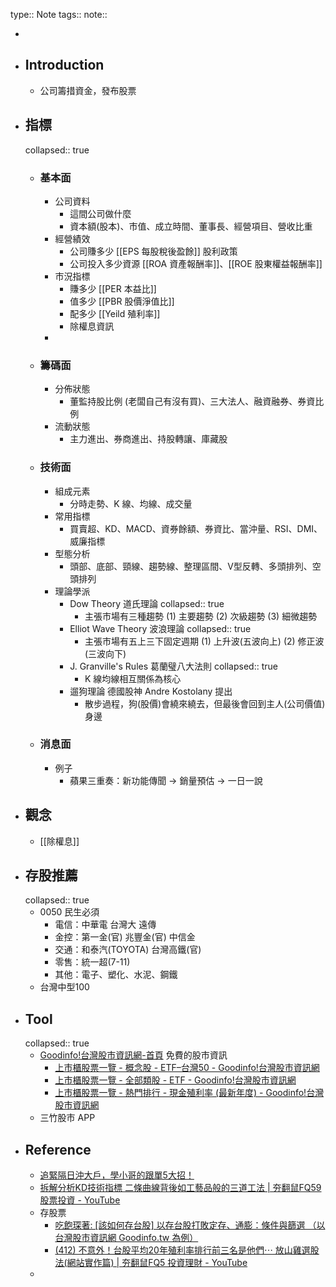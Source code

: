 type:: Note
tags:: 
note::

-
- ## Introduction
	- 公司籌措資金，發布股票
- ## 指標
  collapsed:: true
	- ### 基本面
		- 公司資料
			- 這間公司做什麼
			- 資本額(股本)、市值、成立時間、董事長、經營項目、營收比重
		- 經營績效
			- 公司賺多少 [[EPS 每股稅後盈餘]] 股利政策
			- 公司投入多少資源 [[ROA 資產報酬率]]、[[ROE 股東權益報酬率]]
		- 市況指標
			- 賺多少 [[PER 本益比]]
			- 值多少 [[PBR 股價淨值比]]
			- 配多少 [[Yeild 殖利率]]
			- 除權息資訊
		-
	- ### 籌碼面
		- 分佈狀態
			- 董監持股比例  (老闆自己有沒有買)、三大法人、融資融券、券資比例
		- 流動狀態
			- 主力進出、券商進出、持股轉讓、庫藏股
	- ### 技術面
		- 組成元素
			- 分時走勢、K 線、均線、成交量
		- 常用指標
			- 買賣超、KD、MACD、資券餘額、券資比、當沖量、RSI、DMI、威廉指標
		- 型態分析
			- 頭部、底部、頸線、趨勢線、整理區間、V型反轉、多頭排列、空頭排列
		- 理論學派
			- Dow Theory 道氏理論
			  collapsed:: true
				- 主張市場有三種趨勢 (1) 主要趨勢 (2) 次級趨勢 (3) 細微趨勢
			- Elliot Wave Theory 波浪理論
			  collapsed:: true
				- 主張市場有五上三下固定週期 (1) 上升波(五波向上) (2) 修正波 (三波向下)
			- J. Granville's Rules 葛蘭璧八大法則
			  collapsed:: true
				- K 線均線相互關係為核心
			- 遛狗理論 德國股神 Andre Kostolany 提出
				- 散步過程，狗(股價)會繞來繞去，但最後會回到主人(公司價值)身邊
	- ### 消息面
		- 例子
			- 蘋果三重奏：新功能傳聞 -> 銷量預估 -> 一日一說
- ## 觀念
	- [[除權息]]
- ## 存股推薦
  collapsed:: true
	- 0050 民生必須
		- 電信：中華電 台灣大 遠傳
		- 金控：第一金(官) 兆豐金(官) 中信金
		- 交通：和泰汽(TOYOTA) 台灣高鐵(官)
		- 零售：統一超(7-11)
		- 其他：電子、塑化、水泥、鋼鐵
	- 台灣中型100
- ## Tool
  collapsed:: true
	- [Goodinfo!台灣股市資訊網-首頁](https://goodinfo.tw/tw/index.asp) 免費的股市資訊
		- [上市櫃股票一覽 - 概念股 - ETF–台灣50 - Goodinfo!台灣股市資訊網](https://goodinfo.tw/tw/StockList.asp?MARKET_CAT=%E6%A6%82%E5%BF%B5%E8%82%A1&INDUSTRY_CAT=ETF%E2%80%93%E5%8F%B0%E7%81%A350&SHEET=%E4%BA%A4%E6%98%93%E7%8B%80%E6%B3%81&SHEET2=%E6%97%A5&RPT_TIME=%E6%9C%80%E6%96%B0%E8%B3%87%E6%96%99)
		- [上市櫃股票一覽 - 全部類股 - ETF - Goodinfo!台灣股市資訊網](https://goodinfo.tw/tw/StockList.asp?MARKET_CAT=%E5%85%A8%E9%83%A8&INDUSTRY_CAT=ETF&SHEET=%E4%BA%A4%E6%98%93%E7%8B%80%E6%B3%81&SHEET2=%E6%97%A5&RPT_TIME=%E6%9C%80%E6%96%B0%E8%B3%87%E6%96%99)
		- [上市櫃股票一覽 - 熱門排行 - 現金殖利率 (最新年度) - Goodinfo!台灣股市資訊網](https://goodinfo.tw/tw/StockList.asp?SHEET=%E8%82%A1%E5%88%A9%E6%94%BF%E7%AD%96&MARKET_CAT=%E7%86%B1%E9%96%80%E6%8E%92%E8%A1%8C&INDUSTRY_CAT=%E7%8F%BE%E9%87%91%E6%AE%96%E5%88%A9%E7%8E%87+%28%E6%9C%80%E6%96%B0%E5%B9%B4%E5%BA%A6%29%40%40%E7%8F%BE%E9%87%91%E6%AE%96%E5%88%A9%E7%8E%87%40%40%E6%9C%80%E6%96%B0%E5%B9%B4%E5%BA%A6)
	- 三竹股市 APP
- ## Reference
	- [追緊隔日沖大戶，學小哥的跟單5大招！](https://www.cmoney.tw/notes/note-detail.aspx?nid=9792)
	- [拆解分析KD技術指標 二條曲線背後如工藝品般的三道工法 | 夯翻鼠FQ59 股票投資 - YouTube](https://www.youtube.com/watch?v=PKsMKvp9ICs)
	- 存股票
		- [吃飽琛著: [該如何存台股] 以存台股打敗定存、通膨：條件與篩選 （以台灣股市資訊網 Goodinfo.tw 為例）](http://tsailife1116.blogspot.com/2015/06/goodinfotw.html)
		- [(412) 不意外！台股平均20年殖利率排行前三名是他們⋯ 放山雞選股法(網站實作篇) | 夯翻鼠FQ5 投資理財 - YouTube](https://www.youtube.com/watch?v=cY0P5fh-d9o)
	-